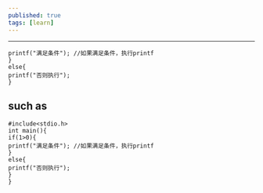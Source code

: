 ```yaml
---
published: true
tags: [learn]
---
```

---
```if(条件){
printf("满足条件"); //如果满足条件，执行printf
}
else{
printf("否则执行");
}
```

## such as

```1c
#include<stdio.h>
int main(){
if(1>0){
printf("满足条件"); //如果满足条件，执行printf
}
else{
printf("否则执行");
}
}
```
